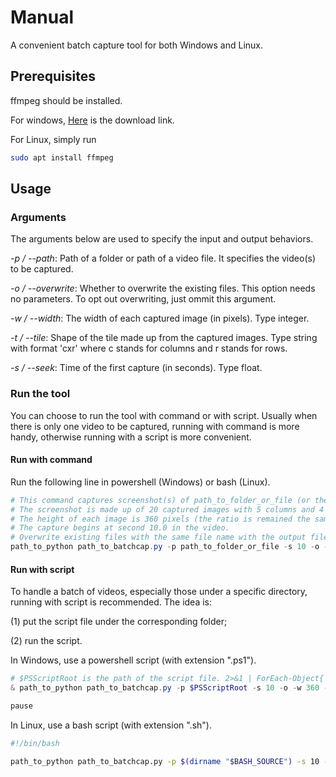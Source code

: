 # Manual

A convenient batch capture tool for both Windows and Linux.

## Prerequisites

ffmpeg should be installed.

For windows, [Here](https://ffmpeg.org/download.html) is the download link.

For Linux, simply run

```bash
sudo apt install ffmpeg
```

## Usage

### Arguments

The arguments below are used to specify the input and output behaviors.

*-p / --path*: Path of a folder or path of a video file. It specifies the video(s) to be captured.

*-o / --overwrite*: Whether to overwrite the existing files. This option needs no parameters. To opt out overwriting, just ommit this argument.

*-w / --width*: The width of each captured image (in pixels). Type integer.

*-t / --tile*: Shape of the tile made up from the captured images. Type string with format 'cxr' where c stands for columns and r stands for rows.

*-s / --seek*: Time of the first capture (in seconds). Type float.

### Run the tool

You can choose to run the tool with command or with script. Usually when there is only one video to be captured, running with command is more handy, otherwise running with a script is more convenient.

#### Run with command

Run the following line in powershell (Windows) or bash (Linux).

```powershell
# This command captures screenshot(s) of path_to_folder_or_file (or the videos under the folder).
# The screenshot is made up of 20 captured images with 5 columns and 4 rows.
# The height of each image is 360 pixels (the ratio is remained the same as the video).
# The capture begins at second 10.0 in the video.
# Overwrite existing files with the same file name with the output files.
path_to_python path_to_batchcap.py -p path_to_folder_or_file -s 10 -o -w 360 -t 5x4
```

#### Run with script

To handle a batch of videos, especially those under a specific directory, running with script is recommended. The idea is:

(1) put the script file under the corresponding folder;

(2) run the script.

In Windows, use a powershell script (with extension ".ps1").

```powershell
# $PSScriptRoot is the path of the script file. 2>&1 | ForEach-Object{ "$_" } is to mute NativeCommandError output.
& path_to_python path_to_batchcap.py -p $PSScriptRoot -s 10 -o -w 360 -t 5x4 2>&1 | ForEach-Object{ "$_" }

pause
```

In Linux, use a bash script (with extension ".sh").

```bash
#!/bin/bash

path_to_python path_to_batchcap.py -p $(dirname "$BASH_SOURCE") -s 10 -o -w 360 -t 5x4
```
